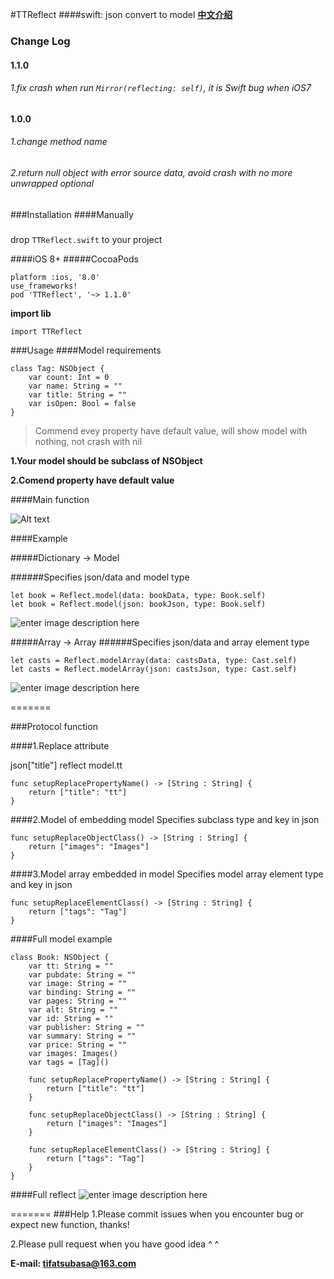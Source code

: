 #TTReflect
####swift: json convert to model
**[中文介绍](https://github.com/TifaTsubasa/TTReflect/blob/master/README-zh.md)**

### Change Log

#### 1.1.0
###### 1.fix crash when run `Mirror(reflecting: self)`, it is Swift bug when iOS7

#### 1.0.0
###### 1.change method name
###### 2.return null object with error source data, avoid crash with no more unwrapped optional

###Installation
####Manually
#####
drop `TTReflect.swift` to your project

####iOS 8+
#####CocoaPods

```
platform :ios, '8.0'
use_frameworks!
pod 'TTReflect', '~> 1.1.0'
```

**import lib**
```
import TTReflect
```


###Usage
####Model requirements

```
class Tag: NSObject {
    var count: Int = 0
    var name: String = ""
    var title: String = ""
    var isOpen: Bool = false
}
```
> Commend evey property have default value, will show model with nothing, not crash with nil

**1.Your model should be subclass of NSObject**

**2.Comend property have default value**


####Main function

![Alt text](http://7xq01t.com1.z0.glb.clouddn.com/reflect_method_name.png)

####Example

#####Dictionary -> Model

######Specifies json/data and model type

```
let book = Reflect.model(data: bookData, type: Book.self)
let book = Reflect.model(json: bookJson, type: Book.self)
```

![enter image description here](http://7xq01t.com1.z0.glb.clouddn.com/tsusolo.com/qiniumodel_basic.png)

#####Array<Dictionary> -> Array<Model>
######Specifies json/data and array element type
```
let casts = Reflect.modelArray(data: castsData, type: Cast.self)
let casts = Reflect.modelArray(json: castsJson, type: Cast.self)
```

![enter image description here](http://7xq01t.com1.z0.glb.clouddn.com/tsusolo.com/qiniumodel_array_basic.png)

=======

###Protocol function

####1.Replace attribute

json["title"] reflect model.tt

```
func setupReplacePropertyName() -> [String : String] {
    return ["title": "tt"]
}
```

####2.Model of embedding model
Specifies subclass type and key in json

```
func setupReplaceObjectClass() -> [String : String] {
    return ["images": "Images"]
}
```

####3.Model array embedded in model
Specifies model array element type and key in json

```
func setupReplaceElementClass() -> [String : String] {
    return ["tags": "Tag"]
}
```

####Full model example
```
class Book: NSObject {
    var tt: String = ""
    var pubdate: String = ""
    var image: String = ""
    var binding: String = ""
    var pages: String = ""
    var alt: String = ""
    var id: String = ""
    var publisher: String = ""
    var summary: String = ""
    var price: String = ""
    var images: Images()
    var tags = [Tag]()

    func setupReplacePropertyName() -> [String : String] {
        return ["title": "tt"]
    }

    func setupReplaceObjectClass() -> [String : String] {
        return ["images": "Images"]
    }

    func setupReplaceElementClass() -> [String : String] {
        return ["tags": "Tag"]
    }
}
```

####Full reflect
![enter image description here](http://7xq01t.com1.z0.glb.clouddn.com/tsusolo.com/qiniumodel_full.png)


=======
###Help
1.Please commit issues when you encounter bug or expect new function, thanks!

2.Please pull request when you have good idea ^ ^

**E-mail: tifatsubasa@163.com**
